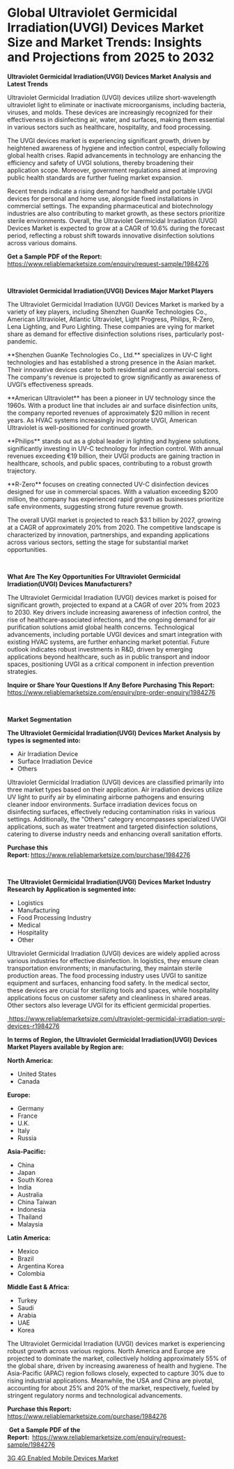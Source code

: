 <p><h1>Global Ultraviolet Germicidal Irradiation(UVGI) Devices Market Size and Market Trends: Insights and Projections from 2025 to 2032</h1></p><p><strong>Ultraviolet Germicidal Irradiation(UVGI) Devices Market Analysis and Latest Trends</strong></p>
<p><p>Ultraviolet Germicidal Irradiation (UVGI) devices utilize short-wavelength ultraviolet light to eliminate or inactivate microorganisms, including bacteria, viruses, and molds. These devices are increasingly recognized for their effectiveness in disinfecting air, water, and surfaces, making them essential in various sectors such as healthcare, hospitality, and food processing.</p><p>The UVGI devices market is experiencing significant growth, driven by heightened awareness of hygiene and infection control, especially following global health crises. Rapid advancements in technology are enhancing the efficiency and safety of UVGI solutions, thereby broadening their application scope. Moreover, government regulations aimed at improving public health standards are further fueling market expansion.</p><p>Recent trends indicate a rising demand for handheld and portable UVGI devices for personal and home use, alongside fixed installations in commercial settings. The expanding pharmaceutical and biotechnology industries are also contributing to market growth, as these sectors prioritize sterile environments. Overall, the Ultraviolet Germicidal Irradiation (UVGI) Devices Market is expected to grow at a CAGR of 10.6% during the forecast period, reflecting a robust shift towards innovative disinfection solutions across various domains.</p></p>
<p><strong>Get a Sample PDF of the Report:&nbsp;</strong> <a href="https://www.reliablemarketsize.com/enquiry/request-sample/1984276?utm_campaign=2773&utm_medium=2&utm_source=Github&utm_content=ia&utm_term=02032025&utm_id=ultraviolet-germicidal-irradiationuvgi-devices">https://www.reliablemarketsize.com/enquiry/request-sample/1984276</a></p>
<p>&nbsp;</p>
<p><strong>Ultraviolet Germicidal Irradiation(UVGI) Devices Major Market Players</strong></p>
<p><p>The Ultraviolet Germicidal Irradiation (UVGI) Devices Market is marked by a variety of key players, including Shenzhen GuanKe Technologies Co., American Ultraviolet, Atlantic Ultraviolet, Light Progress, Philips, R-Zero, Lena Lighting, and Puro Lighting. These companies are vying for market share as demand for effective disinfection solutions rises, particularly post-pandemic.</p><p>**Shenzhen GuanKe Technologies Co., Ltd.** specializes in UV-C light technologies and has established a strong presence in the Asian market. Their innovative devices cater to both residential and commercial sectors. The company's revenue is projected to grow significantly as awareness of UVGI’s effectiveness spreads.</p><p>**American Ultraviolet** has been a pioneer in UV technology since the 1960s. With a product line that includes air and surface disinfection units, the company reported revenues of approximately $20 million in recent years. As HVAC systems increasingly incorporate UVGI, American Ultraviolet is well-positioned for continued growth.</p><p>**Philips** stands out as a global leader in lighting and hygiene solutions, significantly investing in UV-C technology for infection control. With annual revenues exceeding €19 billion, their UVGI products are gaining traction in healthcare, schools, and public spaces, contributing to a robust growth trajectory.</p><p>**R-Zero** focuses on creating connected UV-C disinfection devices designed for use in commercial spaces. With a valuation exceeding $200 million, the company has experienced rapid growth as businesses prioritize safe environments, suggesting strong future revenue growth.</p><p>The overall UVGI market is projected to reach $3.1 billion by 2027, growing at a CAGR of approximately 20% from 2020. The competitive landscape is characterized by innovation, partnerships, and expanding applications across various sectors, setting the stage for substantial market opportunities.</p></p>
<p>&nbsp;</p>
<p><strong>What Are The Key Opportunities For Ultraviolet Germicidal Irradiation(UVGI) Devices Manufacturers?</strong></p>
<p><p>The Ultraviolet Germicidal Irradiation (UVGI) devices market is poised for significant growth, projected to expand at a CAGR of over 20% from 2023 to 2030. Key drivers include increasing awareness of infection control, the rise of healthcare-associated infections, and the ongoing demand for air purification solutions amid global health concerns. Technological advancements, including portable UVGI devices and smart integration with existing HVAC systems, are further enhancing market potential. Future outlook indicates robust investments in R&D, driven by emerging applications beyond healthcare, such as in public transport and indoor spaces, positioning UVGI as a critical component in infection prevention strategies.</p></p>
<p><strong>Inquire or Share Your Questions If Any Before Purchasing This Report:</strong> <a href="https://www.reliablemarketsize.com/enquiry/pre-order-enquiry/1984276?utm_campaign=2773&utm_medium=2&utm_source=Github&utm_content=ia&utm_term=02032025&utm_id=ultraviolet-germicidal-irradiationuvgi-devices">https://www.reliablemarketsize.com/enquiry/pre-order-enquiry/1984276</a></p>
<p>&nbsp;</p>
<p><strong>Market Segmentation</strong></p>
<p><strong>The Ultraviolet Germicidal Irradiation(UVGI) Devices Market Analysis by types is segmented into:</strong></p>
<p><ul><li>Air Irradiation Device</li><li>Surface Irradiation Device</li><li>Others</li></ul></p>
<p><p>Ultraviolet Germicidal Irradiation (UVGI) devices are classified primarily into three market types based on their application. Air irradiation devices utilize UV light to purify air by eliminating airborne pathogens and ensuring cleaner indoor environments. Surface irradiation devices focus on disinfecting surfaces, effectively reducing contamination risks in various settings. Additionally, the "Others" category encompasses specialized UVGI applications, such as water treatment and targeted disinfection solutions, catering to diverse industry needs and enhancing overall sanitation efforts.</p></p>
<p><strong>Purchase this Report:&nbsp;</strong><a href="https://www.reliablemarketsize.com/purchase/1984276?utm_campaign=2773&utm_medium=2&utm_source=Github&utm_content=ia&utm_term=02032025&utm_id=ultraviolet-germicidal-irradiationuvgi-devices">https://www.reliablemarketsize.com/purchase/1984276</a></p>
<p>&nbsp;</p>
<p><strong>The Ultraviolet Germicidal Irradiation(UVGI) Devices Market Industry Research by Application is segmented into:</strong></p>
<p><ul><li>Logistics</li><li>Manufacturing</li><li>Food Processing Industry</li><li>Medical</li><li>Hospitality</li><li>Other</li></ul></p>
<p><p>Ultraviolet Germicidal Irradiation (UVGI) devices are widely applied across various industries for effective disinfection. In logistics, they ensure clean transportation environments; in manufacturing, they maintain sterile production areas. The food processing industry uses UVGI to sanitize equipment and surfaces, enhancing food safety. In the medical sector, these devices are crucial for sterilizing tools and spaces, while hospitality applications focus on customer safety and cleanliness in shared areas. Other sectors also leverage UVGI for its efficient germicidal properties.</p></p>
<p><a href="https://www.reliablemarketsize.com/ultraviolet-germicidal-irradiation-uvgi-devices-r1984276?utm_campaign=2773&utm_medium=2&utm_source=Github&utm_content=ia&utm_term=02032025&utm_id=ultraviolet-germicidal-irradiationuvgi-devices">&nbsp;https://www.reliablemarketsize.com/ultraviolet-germicidal-irradiation-uvgi-devices-r1984276</a></p>
<p><strong>In terms of Region, the Ultraviolet Germicidal Irradiation(UVGI) Devices Market Players available by Region are:</strong></p>
<p>
    <p> <strong> North America: </strong>
        <ul>
            <li>United States</li>
            <li>Canada</li>
        </ul>
        </p> 
    <p> <strong> Europe: </strong>
        <ul>
            <li>Germany</li>
            <li>France</li>
            <li>U.K.</li>
            <li>Italy</li>
            <li>Russia</li>
        </ul>
        </p> 
    <p> <strong> Asia-Pacific: </strong>
        <ul>
            <li>China</li>
            <li>Japan</li>
            <li>South Korea</li>
            <li>India</li>
            <li>Australia</li>
            <li>China Taiwan</li>
            <li>Indonesia</li>
            <li>Thailand</li>
            <li>Malaysia</li>
        </ul>
        </p> 
    <p> <strong> Latin America: </strong>
        <ul>
            <li>Mexico</li>
            <li>Brazil</li>
            <li>Argentina Korea</li>
            <li>Colombia</li>
        </ul>
        </p> 
    <p> <strong> Middle East & Africa: </strong>
        <ul>
            <li>Turkey</li>
            <li>Saudi</li>
            <li>Arabia</li>
            <li>UAE</li>
            <li>Korea</li>
        </ul>
    </p>
    </p>
<p><p>The Ultraviolet Germicidal Irradiation (UVGI) devices market is experiencing robust growth across various regions. North America and Europe are projected to dominate the market, collectively holding approximately 55% of the global share, driven by increasing awareness of health and hygiene. The Asia-Pacific (APAC) region follows closely, expected to capture 30% due to rising industrial applications. Meanwhile, the USA and China are pivotal, accounting for about 25% and 20% of the market, respectively, fueled by stringent regulatory norms and technological advancements.</p></p>
<p><strong>Purchase this Report: </strong><a href="https://www.reliablemarketsize.com/purchase/1984276?utm_campaign=2773&utm_medium=2&utm_source=Github&utm_content=ia&utm_term=02032025&utm_id=ultraviolet-germicidal-irradiationuvgi-devices">https://www.reliablemarketsize.com/purchase/1984276</a></p>
<p>&nbsp;<strong>Get a Sample PDF of the Report:&nbsp;&nbsp;</strong><a href="https://www.reliablemarketsize.com/enquiry/request-sample/1984276?utm_campaign=2773&utm_medium=2&utm_source=Github&utm_content=ia&utm_term=02032025&utm_id=ultraviolet-germicidal-irradiationuvgi-devices">https://www.reliablemarketsize.com/enquiry/request-sample/1984276</a></p>
<p><strong></strong></p>
<p><p><a href="https://github.com/abantolemox08/Market-Research-Report-List-1/blob/main/3g-4g-enabled-mobile-devices-market.md?utm_campaign=2773&utm_medium=2&utm_source=Github&utm_content=ia&utm_term=02032025&utm_id=ultraviolet-germicidal-irradiationuvgi-devices">3G 4G Enabled Mobile Devices Market</a></p></p>